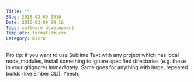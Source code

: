```yaml
---
Title: ""
Slug: 2016-03-09-0916
Date: 2016-03-09 09:16
Tags: software development
Template: formats/micro
Category: micro
...
```


Pro tip: if you want to use Sublime Text with any project which has local node_modules, install something to ignore specified directories (e.g. those in your gitignore) *immediately*. Same goes for anything with large, repeated builds (like Ember CLI). Yeesh.
